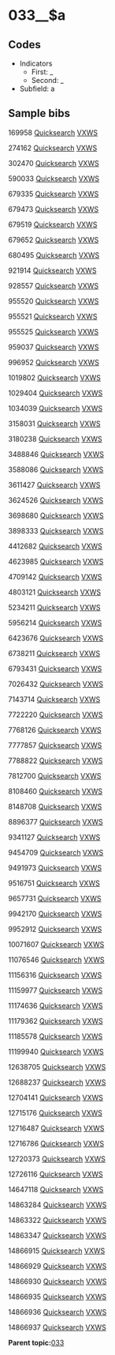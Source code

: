 # 033\_\_$a

## Codes

-   Indicators
    -   First: \_
    -   Second: \_
-   Subfield: a

## Sample bibs

169958 [Quicksearch](https://search.library.yale.edu/catalog/169958) [VXWS](http://prodorbis.library.yale.edu:7014/vxws/GetHoldingsService?bibId=169958)

274162 [Quicksearch](https://search.library.yale.edu/catalog/274162) [VXWS](http://prodorbis.library.yale.edu:7014/vxws/GetHoldingsService?bibId=274162)

302470 [Quicksearch](https://search.library.yale.edu/catalog/302470) [VXWS](http://prodorbis.library.yale.edu:7014/vxws/GetHoldingsService?bibId=302470)

590033 [Quicksearch](https://search.library.yale.edu/catalog/590033) [VXWS](http://prodorbis.library.yale.edu:7014/vxws/GetHoldingsService?bibId=590033)

679335 [Quicksearch](https://search.library.yale.edu/catalog/679335) [VXWS](http://prodorbis.library.yale.edu:7014/vxws/GetHoldingsService?bibId=679335)

679473 [Quicksearch](https://search.library.yale.edu/catalog/679473) [VXWS](http://prodorbis.library.yale.edu:7014/vxws/GetHoldingsService?bibId=679473)

679519 [Quicksearch](https://search.library.yale.edu/catalog/679519) [VXWS](http://prodorbis.library.yale.edu:7014/vxws/GetHoldingsService?bibId=679519)

679652 [Quicksearch](https://search.library.yale.edu/catalog/679652) [VXWS](http://prodorbis.library.yale.edu:7014/vxws/GetHoldingsService?bibId=679652)

680495 [Quicksearch](https://search.library.yale.edu/catalog/680495) [VXWS](http://prodorbis.library.yale.edu:7014/vxws/GetHoldingsService?bibId=680495)

921914 [Quicksearch](https://search.library.yale.edu/catalog/921914) [VXWS](http://prodorbis.library.yale.edu:7014/vxws/GetHoldingsService?bibId=921914)

928557 [Quicksearch](https://search.library.yale.edu/catalog/928557) [VXWS](http://prodorbis.library.yale.edu:7014/vxws/GetHoldingsService?bibId=928557)

955520 [Quicksearch](https://search.library.yale.edu/catalog/955520) [VXWS](http://prodorbis.library.yale.edu:7014/vxws/GetHoldingsService?bibId=955520)

955521 [Quicksearch](https://search.library.yale.edu/catalog/955521) [VXWS](http://prodorbis.library.yale.edu:7014/vxws/GetHoldingsService?bibId=955521)

955525 [Quicksearch](https://search.library.yale.edu/catalog/955525) [VXWS](http://prodorbis.library.yale.edu:7014/vxws/GetHoldingsService?bibId=955525)

959037 [Quicksearch](https://search.library.yale.edu/catalog/959037) [VXWS](http://prodorbis.library.yale.edu:7014/vxws/GetHoldingsService?bibId=959037)

996952 [Quicksearch](https://search.library.yale.edu/catalog/996952) [VXWS](http://prodorbis.library.yale.edu:7014/vxws/GetHoldingsService?bibId=996952)

1019802 [Quicksearch](https://search.library.yale.edu/catalog/1019802) [VXWS](http://prodorbis.library.yale.edu:7014/vxws/GetHoldingsService?bibId=1019802)

1029404 [Quicksearch](https://search.library.yale.edu/catalog/1029404) [VXWS](http://prodorbis.library.yale.edu:7014/vxws/GetHoldingsService?bibId=1029404)

1034039 [Quicksearch](https://search.library.yale.edu/catalog/1034039) [VXWS](http://prodorbis.library.yale.edu:7014/vxws/GetHoldingsService?bibId=1034039)

3158031 [Quicksearch](https://search.library.yale.edu/catalog/3158031) [VXWS](http://prodorbis.library.yale.edu:7014/vxws/GetHoldingsService?bibId=3158031)

3180238 [Quicksearch](https://search.library.yale.edu/catalog/3180238) [VXWS](http://prodorbis.library.yale.edu:7014/vxws/GetHoldingsService?bibId=3180238)

3488846 [Quicksearch](https://search.library.yale.edu/catalog/3488846) [VXWS](http://prodorbis.library.yale.edu:7014/vxws/GetHoldingsService?bibId=3488846)

3588086 [Quicksearch](https://search.library.yale.edu/catalog/3588086) [VXWS](http://prodorbis.library.yale.edu:7014/vxws/GetHoldingsService?bibId=3588086)

3611427 [Quicksearch](https://search.library.yale.edu/catalog/3611427) [VXWS](http://prodorbis.library.yale.edu:7014/vxws/GetHoldingsService?bibId=3611427)

3624526 [Quicksearch](https://search.library.yale.edu/catalog/3624526) [VXWS](http://prodorbis.library.yale.edu:7014/vxws/GetHoldingsService?bibId=3624526)

3698680 [Quicksearch](https://search.library.yale.edu/catalog/3698680) [VXWS](http://prodorbis.library.yale.edu:7014/vxws/GetHoldingsService?bibId=3698680)

3898333 [Quicksearch](https://search.library.yale.edu/catalog/3898333) [VXWS](http://prodorbis.library.yale.edu:7014/vxws/GetHoldingsService?bibId=3898333)

4412682 [Quicksearch](https://search.library.yale.edu/catalog/4412682) [VXWS](http://prodorbis.library.yale.edu:7014/vxws/GetHoldingsService?bibId=4412682)

4623985 [Quicksearch](https://search.library.yale.edu/catalog/4623985) [VXWS](http://prodorbis.library.yale.edu:7014/vxws/GetHoldingsService?bibId=4623985)

4709142 [Quicksearch](https://search.library.yale.edu/catalog/4709142) [VXWS](http://prodorbis.library.yale.edu:7014/vxws/GetHoldingsService?bibId=4709142)

4803121 [Quicksearch](https://search.library.yale.edu/catalog/4803121) [VXWS](http://prodorbis.library.yale.edu:7014/vxws/GetHoldingsService?bibId=4803121)

5234211 [Quicksearch](https://search.library.yale.edu/catalog/5234211) [VXWS](http://prodorbis.library.yale.edu:7014/vxws/GetHoldingsService?bibId=5234211)

5956214 [Quicksearch](https://search.library.yale.edu/catalog/5956214) [VXWS](http://prodorbis.library.yale.edu:7014/vxws/GetHoldingsService?bibId=5956214)

6423676 [Quicksearch](https://search.library.yale.edu/catalog/6423676) [VXWS](http://prodorbis.library.yale.edu:7014/vxws/GetHoldingsService?bibId=6423676)

6738211 [Quicksearch](https://search.library.yale.edu/catalog/6738211) [VXWS](http://prodorbis.library.yale.edu:7014/vxws/GetHoldingsService?bibId=6738211)

6793431 [Quicksearch](https://search.library.yale.edu/catalog/6793431) [VXWS](http://prodorbis.library.yale.edu:7014/vxws/GetHoldingsService?bibId=6793431)

7026432 [Quicksearch](https://search.library.yale.edu/catalog/7026432) [VXWS](http://prodorbis.library.yale.edu:7014/vxws/GetHoldingsService?bibId=7026432)

7143714 [Quicksearch](https://search.library.yale.edu/catalog/7143714) [VXWS](http://prodorbis.library.yale.edu:7014/vxws/GetHoldingsService?bibId=7143714)

7722220 [Quicksearch](https://search.library.yale.edu/catalog/7722220) [VXWS](http://prodorbis.library.yale.edu:7014/vxws/GetHoldingsService?bibId=7722220)

7768126 [Quicksearch](https://search.library.yale.edu/catalog/7768126) [VXWS](http://prodorbis.library.yale.edu:7014/vxws/GetHoldingsService?bibId=7768126)

7777857 [Quicksearch](https://search.library.yale.edu/catalog/7777857) [VXWS](http://prodorbis.library.yale.edu:7014/vxws/GetHoldingsService?bibId=7777857)

7788822 [Quicksearch](https://search.library.yale.edu/catalog/7788822) [VXWS](http://prodorbis.library.yale.edu:7014/vxws/GetHoldingsService?bibId=7788822)

7812700 [Quicksearch](https://search.library.yale.edu/catalog/7812700) [VXWS](http://prodorbis.library.yale.edu:7014/vxws/GetHoldingsService?bibId=7812700)

8108460 [Quicksearch](https://search.library.yale.edu/catalog/8108460) [VXWS](http://prodorbis.library.yale.edu:7014/vxws/GetHoldingsService?bibId=8108460)

8148708 [Quicksearch](https://search.library.yale.edu/catalog/8148708) [VXWS](http://prodorbis.library.yale.edu:7014/vxws/GetHoldingsService?bibId=8148708)

8896377 [Quicksearch](https://search.library.yale.edu/catalog/8896377) [VXWS](http://prodorbis.library.yale.edu:7014/vxws/GetHoldingsService?bibId=8896377)

9341127 [Quicksearch](https://search.library.yale.edu/catalog/9341127) [VXWS](http://prodorbis.library.yale.edu:7014/vxws/GetHoldingsService?bibId=9341127)

9454709 [Quicksearch](https://search.library.yale.edu/catalog/9454709) [VXWS](http://prodorbis.library.yale.edu:7014/vxws/GetHoldingsService?bibId=9454709)

9491973 [Quicksearch](https://search.library.yale.edu/catalog/9491973) [VXWS](http://prodorbis.library.yale.edu:7014/vxws/GetHoldingsService?bibId=9491973)

9516751 [Quicksearch](https://search.library.yale.edu/catalog/9516751) [VXWS](http://prodorbis.library.yale.edu:7014/vxws/GetHoldingsService?bibId=9516751)

9657731 [Quicksearch](https://search.library.yale.edu/catalog/9657731) [VXWS](http://prodorbis.library.yale.edu:7014/vxws/GetHoldingsService?bibId=9657731)

9942170 [Quicksearch](https://search.library.yale.edu/catalog/9942170) [VXWS](http://prodorbis.library.yale.edu:7014/vxws/GetHoldingsService?bibId=9942170)

9952912 [Quicksearch](https://search.library.yale.edu/catalog/9952912) [VXWS](http://prodorbis.library.yale.edu:7014/vxws/GetHoldingsService?bibId=9952912)

10071607 [Quicksearch](https://search.library.yale.edu/catalog/10071607) [VXWS](http://prodorbis.library.yale.edu:7014/vxws/GetHoldingsService?bibId=10071607)

11076546 [Quicksearch](https://search.library.yale.edu/catalog/11076546) [VXWS](http://prodorbis.library.yale.edu:7014/vxws/GetHoldingsService?bibId=11076546)

11156316 [Quicksearch](https://search.library.yale.edu/catalog/11156316) [VXWS](http://prodorbis.library.yale.edu:7014/vxws/GetHoldingsService?bibId=11156316)

11159977 [Quicksearch](https://search.library.yale.edu/catalog/11159977) [VXWS](http://prodorbis.library.yale.edu:7014/vxws/GetHoldingsService?bibId=11159977)

11174636 [Quicksearch](https://search.library.yale.edu/catalog/11174636) [VXWS](http://prodorbis.library.yale.edu:7014/vxws/GetHoldingsService?bibId=11174636)

11179362 [Quicksearch](https://search.library.yale.edu/catalog/11179362) [VXWS](http://prodorbis.library.yale.edu:7014/vxws/GetHoldingsService?bibId=11179362)

11185578 [Quicksearch](https://search.library.yale.edu/catalog/11185578) [VXWS](http://prodorbis.library.yale.edu:7014/vxws/GetHoldingsService?bibId=11185578)

11199940 [Quicksearch](https://search.library.yale.edu/catalog/11199940) [VXWS](http://prodorbis.library.yale.edu:7014/vxws/GetHoldingsService?bibId=11199940)

12638705 [Quicksearch](https://search.library.yale.edu/catalog/12638705) [VXWS](http://prodorbis.library.yale.edu:7014/vxws/GetHoldingsService?bibId=12638705)

12688237 [Quicksearch](https://search.library.yale.edu/catalog/12688237) [VXWS](http://prodorbis.library.yale.edu:7014/vxws/GetHoldingsService?bibId=12688237)

12704141 [Quicksearch](https://search.library.yale.edu/catalog/12704141) [VXWS](http://prodorbis.library.yale.edu:7014/vxws/GetHoldingsService?bibId=12704141)

12715176 [Quicksearch](https://search.library.yale.edu/catalog/12715176) [VXWS](http://prodorbis.library.yale.edu:7014/vxws/GetHoldingsService?bibId=12715176)

12716487 [Quicksearch](https://search.library.yale.edu/catalog/12716487) [VXWS](http://prodorbis.library.yale.edu:7014/vxws/GetHoldingsService?bibId=12716487)

12716786 [Quicksearch](https://search.library.yale.edu/catalog/12716786) [VXWS](http://prodorbis.library.yale.edu:7014/vxws/GetHoldingsService?bibId=12716786)

12720373 [Quicksearch](https://search.library.yale.edu/catalog/12720373) [VXWS](http://prodorbis.library.yale.edu:7014/vxws/GetHoldingsService?bibId=12720373)

12726116 [Quicksearch](https://search.library.yale.edu/catalog/12726116) [VXWS](http://prodorbis.library.yale.edu:7014/vxws/GetHoldingsService?bibId=12726116)

14647118 [Quicksearch](https://search.library.yale.edu/catalog/14647118) [VXWS](http://prodorbis.library.yale.edu:7014/vxws/GetHoldingsService?bibId=14647118)

14863284 [Quicksearch](https://search.library.yale.edu/catalog/14863284) [VXWS](http://prodorbis.library.yale.edu:7014/vxws/GetHoldingsService?bibId=14863284)

14863322 [Quicksearch](https://search.library.yale.edu/catalog/14863322) [VXWS](http://prodorbis.library.yale.edu:7014/vxws/GetHoldingsService?bibId=14863322)

14863347 [Quicksearch](https://search.library.yale.edu/catalog/14863347) [VXWS](http://prodorbis.library.yale.edu:7014/vxws/GetHoldingsService?bibId=14863347)

14866915 [Quicksearch](https://search.library.yale.edu/catalog/14866915) [VXWS](http://prodorbis.library.yale.edu:7014/vxws/GetHoldingsService?bibId=14866915)

14866929 [Quicksearch](https://search.library.yale.edu/catalog/14866929) [VXWS](http://prodorbis.library.yale.edu:7014/vxws/GetHoldingsService?bibId=14866929)

14866930 [Quicksearch](https://search.library.yale.edu/catalog/14866930) [VXWS](http://prodorbis.library.yale.edu:7014/vxws/GetHoldingsService?bibId=14866930)

14866935 [Quicksearch](https://search.library.yale.edu/catalog/14866935) [VXWS](http://prodorbis.library.yale.edu:7014/vxws/GetHoldingsService?bibId=14866935)

14866936 [Quicksearch](https://search.library.yale.edu/catalog/14866936) [VXWS](http://prodorbis.library.yale.edu:7014/vxws/GetHoldingsService?bibId=14866936)

14866937 [Quicksearch](https://search.library.yale.edu/catalog/14866937) [VXWS](http://prodorbis.library.yale.edu:7014/vxws/GetHoldingsService?bibId=14866937)

**Parent topic:**[033](../../tags/033/033.md)

